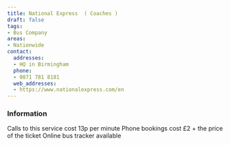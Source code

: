 ```yaml
---
title: National Express  ( Coaches )
draft: false
tags:
- Bus Company
areas:
- Nationwide
contact:
  addresses:
  - HQ in Birmingham
  phone:
  - 0871 781 8181
  web_addresses:
  - https://www.nationalexpress.com/en
---
```

### Information
Calls to this service cost 13p per minute
Phone bookings cost £2 + the price of the ticket
Online bus tracker available
